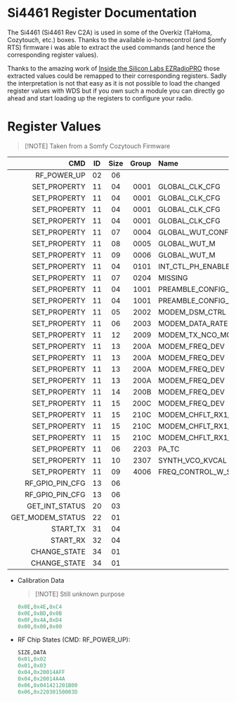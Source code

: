 # Si4461 Register Documentation

The Si4461 (Si4461 Rev C2A) is used in some of the Overkiz (TaHoma, Cozytouch, etc.) boxes. Thanks to the available io-homecontrol (and Somfy RTS) firmware i was able to extract the used commands (and hence the corresponding register values).

Thanks to the amazing work of [Inside the Silicon Labs EZRadioPRO](https://github.com/astuder/Inside-EZRadioPRO/) those extracted values could be remapped to their corresponding registers. Sadly the interpretation is not that easy as it is not possible to load the changed register values with WDS but if you own such a module you can directly go ahead and start loading up the registers to configure your radio.

# Register Values

> [!NOTE] Taken from a Somfy Cozytouch Firmware

| CMD              | ID  | Size | Group | Name                      | Config Data                  | Note     |
| ---------------: | :-: | :--: | ----: | :------------------------ | :--------------------------- | :------- |
| RF_POWER_UP      | 02  | 06   |       |                           | `0100018CBA80`               |          |
| SET_PROPERTY     | 11  | 04   | 0001  | GLOBAL_CLK_CFG            | `0100`                       |          |
| SET_PROPERTY     | 11  | 04   | 0001  | GLOBAL_CLK_CFG            | `0100`                       |          |
| SET_PROPERTY     | 11  | 04   | 0001  | GLOBAL_CLK_CFG            | `0101`                       |          |
| SET_PROPERTY     | 11  | 04   | 0001  | GLOBAL_CLK_CFG            | `0442`                       |          |
| SET_PROPERTY     | 11  | 07   | 0004  | GLOBAL_WUT_CONFIG         | `002E011840`                 |          |
| SET_PROPERTY     | 11  | 08   | 0005  | GLOBAL_WUT_M              | `05007B200A01`               |          |
| SET_PROPERTY     | 11  | 09   | 0006  | GLOBAL_WUT_M              | `0400000160000000`           |          |
| SET_PROPERTY     | 11  | 04   | 0101  | INT_CTL_PH_ENABLE         | `0000`                       |          |
| SET_PROPERTY     | 11  | 07   | 0204  | MISSING                   | `0000000000`                 |          |
| SET_PROPERTY     | 11  | 04   | 1001  | PREAMBLE_CONFIG_STD_1     | `0198`                       |          |
| SET_PROPERTY     | 11  | 04   | 1001  | PREAMBLE_CONFIG_STD_1     | `01A0`                       |          |
| SET_PROPERTY     | 11  | 05   | 2002  | MODEM_DSM_CTRL            | `1E2020`                     |          |
| SET_PROPERTY     | 11  | 06   | 2003  | MODEM_DATA_RATE           | `0A000327`                   |          |
| SET_PROPERTY     | 11  | 12   | 2009  | MODEM_TX_NCO_MODE         | `220055060CAB05C80200`       |          |
| SET_PROPERTY     | 11  | 13   | 200A  | MODEM_FREQ_DEV            | `008800070096000027AC40`     |          |
| SET_PROPERTY     | 11  | 13   | 200A  | MODEM_FREQ_DEV            | `008A00070096000027AC40`     | NonDebug |
| SET_PROPERTY     | 11  | 13   | 200A  | MODEM_FREQ_DEV            | `00EA00070096000027AC40`     | Debug    |
| SET_PROPERTY     | 11  | 13   | 200A  | MODEM_FREQ_DEV            | `2C001280C20243E00000E2`     |          |
| SET_PROPERTY     | 11  | 14   | 200B  | MODEM_FREQ_DEV            | `44D60301890180FF0C000040`   |          |
| SET_PROPERTY     | 11  | 15   | 200C  | MODEM_FREQ_DEV            | `38111313000242AB00280CA403` |          |
| SET_PROPERTY     | 11  | 15   | 210C  | MODEM_CHFLT_RX1_CHFLT_COE | `00FFBA0F51CFA9C9FC1B1E0F01` |          |
| SET_PROPERTY     | 11  | 15   | 210C  | MODEM_CHFLT_RX1_CHFLT_COE | `0CFCFD15FF000FFFBA0F51CFA9` |          |
| SET_PROPERTY     | 11  | 15   | 210C  | MODEM_CHFLT_RX1_CHFLT_COE | `18C9FC1B1E0F01FCFD15FF000F` |          |
| SET_PROPERTY     | 11  | 06   | 2203  | PA_TC                     | `0150003D`                   |          |
| SET_PROPERTY     | 11  | 10   | 2307  | SYNTH_VCO_KVCAL           | `002B0D06060F7F03`           |          |
| SET_PROPERTY     | 11  | 09   | 4006  | FREQ_CONTROL_W_SIZE       | `00410E4EC42762`             |          |
| RF_GPIO_PIN_CFG  | 13  | 06   |       |                           | `0414212018`                 |          |
| RF_GPIO_PIN_CFG  | 13  | 06   |       |                           | `1802140418`                 |          |
| GET_INT_STATUS   | 20  | 03   |       |                           | `000000`                     |          |
| GET_MODEM_STATUS | 22  | 01   |       |                           | `00`                         |          |
| START_TX         | 31  | 04   |       |                           | `00000015`                   |          |
| START_RX         | 32  | 04   |       |                           | `0000FFFF`                   |          |
| CHANGE_STATE     | 34  | 01   |       |                           | `01`                         |          |
| CHANGE_STATE     | 34  | 01   |       |                           | `03`                         |          |

- Calibration Data

  > [!NOTE] Still unknown purpose

  ```PYTHON
  0x0E,0x4E,0xC4
  0x0E,0xBD,0x0B
  0x0F,0x4A,0xD4
  0x00,0x00,0x00
  ```

- RF Chip States (CMD: RF_POWER_UP):

  ```PYTHON
  SIZE,DATA
  0x01,0x02
  0x01,0x03
  0x04,0x20014AFF
  0x04,0x20014A4A
  0x06,0x041421201B00
  0x06,0x22030150003D
  ```
